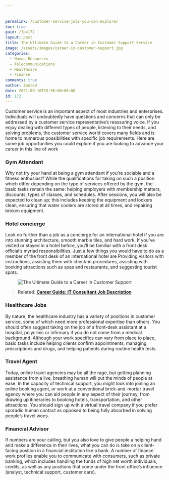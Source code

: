```yaml
---


permalink: /customer-service-jobs-you-can-explore/
toc: true
guid: /?p=172
layout: post
title: The Ultimate Guide to a Career in Customer Support Service
image: /assets/images/career-in-customer-support.jpg
categories:
  - Human Resources
  - Telecommunications
  - Healthcare
  - Finance
comments: true
author: Zooted
date: 2021-09-16T15:56:00+00:00
id: 172
---
```

Customer service is an important aspect of most industries and enterprises. Individuals will undoubtedly have questions and concerns that can only be addressed by a customer service representative&#8217;s reassuring voice. If you enjoy dealing with different types of people, listening to their needs, and solving problems, the customer service world covers many fields and is home to numerous possibilities with specific job requirements. Here are some job opportunities you could explore if you are looking to advance your career in this line of work

### Gym Attendant

Why not try your hand at being a gym attendant if you&#8217;re sociable and a fitness enthusiast? While the qualifications for taking on such a position which differ depending on the type of services offered by the gym, the basic tasks remain the same: helping employers with membership matters, discounts, types of classes, and schedules. After sessions, you will also be expected to clean up; this includes keeping the equipment and lockers clean, ensuring that water coolers are stored at all times, and repairing broken equipment.

### Hotel concierge

Look no further than a job as a concierge for an international hotel if you are into stunning architecture, smooth marble tiles, and hard work. If you&#8217;ve visited or stayed in a hotel before, you&#8217;ll be familiar with a front desk official&#8217;s myriad responsibilities. Just a few things you would have to do as a member of the front desk of an international hotel are Providing visitors with instructions, assisting them with check-in procedures, assisting with booking attractions such as spas and restaurants, and suggesting tourist spots.

<div class="wp-block-image">
  <figure class="aligncenter size-large"><img loading="lazy" width="800" height="533" src="/wp-content/uploads/2021/09/The-Ultimate-Guide-to-a-Career-in-Customer-Support.jpg" alt="The Ultimate Guide to a Career in Customer Support" class="wp-image-934" srcset="/wp-content/uploads/2021/09/The-Ultimate-Guide-to-a-Career-in-Customer-Support.jpg 800w, /wp-content/uploads/2021/09/The-Ultimate-Guide-to-a-Career-in-Customer-Support-300x200.jpg 300w, /wp-content/uploads/2021/09/The-Ultimate-Guide-to-a-Career-in-Customer-Support-768x512.jpg 768w" sizes="(max-width: 800px) 100vw, 800px" /></figure>
</div>



> **Related: [Career Guide: IT Consultant Job Description](/career-guide-it-consultant-job-description/)**



### Healthcare Jobs

By nature, the healthcare industry has a variety of positions in customer service, some of which need more professional expertise than others. You should often suggest taking on the job of a front-desk assistant at a hospital, polyclinic or infirmary if you do not come from a medical background. Although your work specifics can vary from place to place, basic tasks include helping clients confirm appointments, managing prescriptions and drugs, and helping patients during routine health tests.

### Travel Agent

Today, online travel agencies may be all the rage, but getting planning assistance from a live, breathing human will put the minds of people at ease. In the capacity of technical support, you might look into joining an online booking agent, or work at a conventional brick-and-mortar travel agency where you can aid people in any aspect of their journey, from drawing up itineraries to booking hotels, transportation, and other attractions. You should sign up with a virtual travel company if you prefer sporadic human contact as opposed to being fully absorbed in solving people&#8217;s travel woes.

### Financial Advisor

If numbers are your calling, but you also love to give people a helping hand and make a difference in their lives, what you can do is take on a client-facing position in a financial institution like a bank. A number of finance work profiles enable you to communicate with consumers, such as private banking, which includes handling the funds of high net worth individuals, credits, as well as any positions that come under the front office&#8217;s influence (analyst, technical support, customer care).